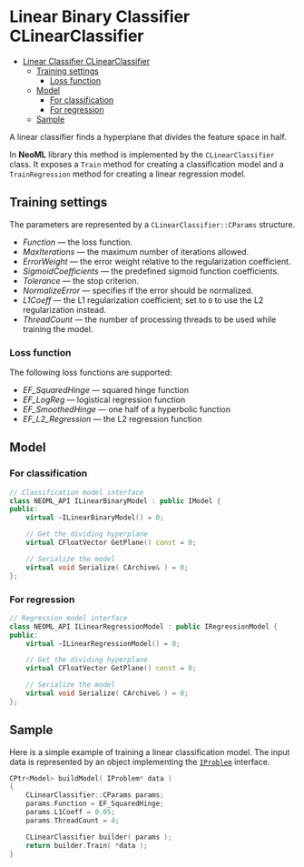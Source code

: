 # Linear Binary Classifier CLinearClassifier

<!-- TOC -->

- [Linear Classifier CLinearClassifier](#linear-classifier-clinearclassifier)
	- [Training settings](#training-settings)
		- [Loss function](#loss-function)
	- [Model](#model)
		- [For classification](#for-classification)
		- [For regression](#for-regression)
	- [Sample](#sample)

<!-- /TOC -->

A linear classifier finds a hyperplane that divides the feature space in half.

In **NeoML** library this method is implemented by the  `CLinearClassifier` class. It exposes a `Train` method for creating a classification model and a `TrainRegression` method for creating a linear regression model.

## Training settings

The parameters are represented by a `CLinearClassifier::CParams` structure.

- *Function* — the loss function.
- *MaxIterations* — the maximum number of iterations allowed.
- *ErrorWeight* — the error weight relative to the regularization coefficient.
- *SigmoidCoefficients* — the predefined sigmoid function coefficients.
- *Tolerance* — the stop criterion.
- *NormalizeError* — specifies if the error should be normalized.
- *L1Coeff* — the L1 regularization coefficient; set to `0` to use the L2 regularization instead.
- *ThreadCount* — the number of processing threads to be used while training the model.

### Loss function

The following loss functions are supported:

- *EF_SquaredHinge* — squared hinge function
- *EF_LogReg* — logistical regression function
- *EF_SmoothedHinge* — one half of a hyperbolic function
- *EF_L2_Regression* — the L2 regression function

## Model

### For classification

```c++
// Classification model interface
class NEOML_API ILinearBinaryModel : public IModel {
public:
	virtual ~ILinearBinaryModel() = 0;

	// Get the dividing hyperplane
	virtual CFloatVector GetPlane() const = 0;

	// Serialize the model
	virtual void Serialize( CArchive& ) = 0;
};
```

### For regression

```c++
// Regression model interface
class NEOML_API ILinearRegressionModel : public IRegressionModel {
public:
	virtual ~ILinearRegressionModel() = 0;

	// Get the dividing hyperplane
	virtual CFloatVector GetPlane() const = 0;

	// Serialize the model
	virtual void Serialize( CArchive& ) = 0;
};
```

## Sample

Here is a simple example of training a linear classification model. The input data is represented by an object implementing the [`IProblem`](Problems.md) interface.

```c++
CPtr<Model> buildModel( IProblem* data )
{
	CLinearClassifier::CParams params;
	params.Function = EF_SquaredHinge;
	params.L1Coeff = 0.05;
	params.ThreadCount = 4;

	CLinearClassifier builder( params );
	return builder.Train( *data );
}
```